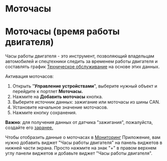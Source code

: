 # Моточасы

# Моточасы (время работы двигателя)

Часы работы двигателя - это инструмент, позволяющий владельцам автомобилей и спецтехники следить за временем работы двигателя и составлять график [Техническое обслуживание](../../../../page-d08e81c4-e55f-4d57-9f8e-3dfa14da02d4/page-13ce7374-c00b-4488-bed6-7e15d112178e/page-6bd06425-0d6c-41c2-8c11-2bcbb2ab11b6.md) на основе этих данных.

Активация моточасов:

1. Открыть "**Управление устройствами**", выберите нужный объект и перейдите к портлет **Моточасы.**
2. Нажмите на **Добавить моточасы** кнопка.
3. Выберите источник данных: зажигание или моточасы из шины CAN.
4. Установите начальное значение моточасов.
5. Нажмите кнопку сохранения.

**Важно**: для получения данных от датчика "зажигания", пожалуйста, создайте его [заранее.](../page-646f619a-ab2b-4a34-abfe-6f0f04624e57.md)

Чтобы отобразить данные о моточасах в [Мониторинг](../../../../page-53805fa0-35ab-432c-986d-23c2d7a2dedd/page-6573c4b4-e8f5-43a5-baac-310921b57679/page-c9d6f3a9-ccea-43cb-9155-fff2df07be39.md) Приложение, вам нужно добавить виджет "Часы работы двигателя" на панель виджетов в нижней части экрана. Просто нажмите на знак "+" в правом верхнем углу панели виджетов и добавьте виджет "Часы работы двигателя".
